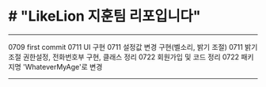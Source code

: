 ﻿﻿# "LikeLion 지훈팀 리포입니다"
=======

***
 0709 first commit
 0711 UI 구현
 0711 설정값 변경 구현(벨소리, 밝기 조절)
 0711 밝기조절 권한설정, 전화번호부 구현, 클래스 정리
 0722 회원가입 및 코드 정리
 0722 패키지명 'WhateverMyAge'로 변경
***






